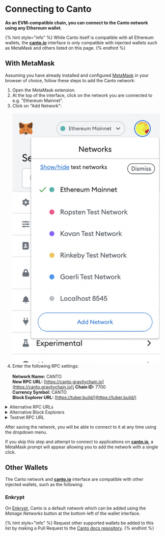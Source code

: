 # Connecting to Canto

**As an EVM-compatible chain, you can connect to the Canto network using any Ethereum wallet.**

{% hint style="info" %}
While Canto itself is compatible with all Ethereum wallets, the [**canto.io**](https://canto.io/) interface is only compatible with injected wallets such as MetaMask and others listed on this page.
{% endhint %}

## With MetaMask

Assuming you have already installed and configured [MetaMask](https://metamask.io/) in your browser of choice, follow these steps to add the Canto network:

1. Open the MetaMask extension.
2. At the top of the interface, click on the network you are connected to e.g. "Ethereum Mainnet".
3. Click on "Add Network":\
   \
   <img src="../.gitbook/assets/Screenshot 2022-08-05 at 17.55.05.png" alt="" data-size="original">
4. Enter the following RPC settings:\
   \
   **Network Name:** CANTO\
   **New RPC URL:** [https://canto.gravitychain.io](https://canto.gravitychain.io)\
   **Chain ID:** 7700\
   **Currency Symbol:** CANTO\
   **Block Explorer URL:** [https://tuber.build/](https://tuber.build/)

<details>

<summary>Alternative RPC URLs</summary>

* [https://canto.slingshot.finance](https://canto.slingshot.finance)
* [https://canto.neobase.one](https://canto.neobase.one)
* [https://canto.evm.chandrastation.com](https://canto.evm.chandrastation.com)
* [https://jsonrpc.canto.nodestake.top/](https://jsonrpc.canto.nodestake.top/)
* [https://canto.dexvaults.com/](https://canto.dexvaults.com/)

</details>

<details>

<summary>Alternative Block Explorers</summary>

Canto EVM:

* [https://cantoscan.xyz/](https://cantoscan.xyz/)
* [https://www.gacanto.com/](https://www.gacanto.com/)
* [https://canto.dex.guru/](https://canto.dex.guru/)

Canto EVM and Native:

* [https://www.mintscan.io/canto](https://www.mintscan.io/canto)

</details>

<details>

<summary>Testnet RPC URL</summary>

**Network Name:** Canto Testnet\
**New RPC URL:** `https://canto-testnet.plexnode.wtf`\
**Chain ID:** 7701\
**Currency Symbol:** CANTO\
**Block Explorer URL:** [https://testnet.tuber.build/](https://testnet.tuber.build/)
**Alternative Explorer URL:** [https://canto-test.dex.guru/](https://canto-test.dex.guru/)
</details>

After saving the network, you will be able to connect to it at any time using the dropdown menu.

If you skip this step and attempt to connect to applications on [**canto.io**](https://canto.io/), a MetaMask prompt will appear allowing you to add the network with a single click.

## Other Wallets

The Canto network and [**canto.io**](https://canto.io/) interface are compatible with other injected wallets, such as the following:

### Enkrypt

On [Enkrypt](https://www.enkrypt.com/?mtm\_campaign=Canto%20Wiki%20Connecting%20to%20Cant), Canto is a default network which can be added using the _Manage Networks_ button at the bottom-left of the wallet interface.

{% hint style="info" %}
Request other supported wallets be added to this list by making a Pull Request to the [Canto docs repository](https://github.com/Canto-Network/docs).
{% endhint %}
